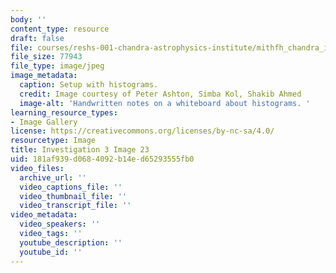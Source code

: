 ```yaml
---
body: ''
content_type: resource
draft: false
file: courses/reshs-001-chandra-astrophysics-institute/mithfh_chandra_inv3_setup.jpg
file_size: 77943
file_type: image/jpeg
image_metadata:
  caption: Setup with histograms.
  credit: Image courtesy of Peter Ashton, Simba Kol, Shakib Ahmed
  image-alt: 'Handwritten notes on a whiteboard about histograms. '
learning_resource_types:
- Image Gallery
license: https://creativecommons.org/licenses/by-nc-sa/4.0/
resourcetype: Image
title: Investigation 3 Image 23
uid: 181af939-d068-4092-b14e-d65293555fb0
video_files:
  archive_url: ''
  video_captions_file: ''
  video_thumbnail_file: ''
  video_transcript_file: ''
video_metadata:
  video_speakers: ''
  video_tags: ''
  youtube_description: ''
  youtube_id: ''
---
```

